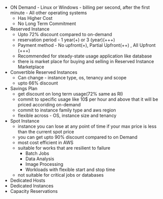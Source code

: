 
 - ON Demand
		 - Linux or Windows - billing per second, after the first minute
		 - All other operating systems
	 - Has Higher Cost
	 - No Long Term Commitment
 - Reserved Instance
	 - Upto 72% discount compared to on-demand
	 - reservation period -  1 year(+) or 3 (year)(+++)
	 - Payment method - No upfront(+), Partial Upfront(++) , All Upfront (+++)
	 - Recommended for steady-state usage application like database
	 - there is market place for buying and selling in Reserved Instance Marketplace
 - Convertible Reserved Instances
	 - Can change - instance type, os, tenancy and scope
	 - upto 66% discount
 - Savings Plan
	 - get discount on long term usage(72% same as RI)
	 - commit to specific usage like 10$ per hour and above that it will be priced accoriding on-demand
	 - commit to instance family type and aws region
	 - flexible across  - OS, instance size and tenancy
 - Spot Instance
	 - instance you can lose at any point of time if your max price is less than the current spot price
	 - you can get upto 90% discount compared to on Demand 
	 - most cost efficient in AWS
	 - suitable for works that are resilient to failure
		 - Batch Jobs
		 - Data Analysis
		 - Image Processing
		 - Workloads with flexible start and stop time
	 - not suitable for critical jobs or databases
 - Dedicated Hosts
 - Dedicated Instances
 - Capacity Reservations